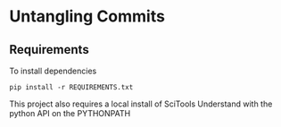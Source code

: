 # Untangling Commits

## Requirements

To install dependencies

``pip install -r REQUIREMENTS.txt``

This project also requires a local install of SciTools Understand
with the python API on the PYTHONPATH